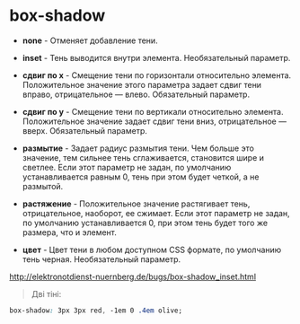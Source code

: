 # box-shadow

* **none** - 
Отменяет добавление тени.

* **inset** - 
Тень выводится внутри элемента. Необязательный параметр.
* **сдвиг по x** - 
Смещение тени по горизонтали относительно элемента. Положительное значение этого параметра задает сдвиг тени вправо, отрицательное — влево. Обязательный параметр.
* **сдвиг по y** - 
Смещение тени по вертикали относительно элемента. Положительное значение задает сдвиг тени вниз, отрицательное — вверх. Обязательный параметр.
* **размытие** - 
Задает радиус размытия тени. Чем больше это значение, тем сильнее тень сглаживается, становится шире и светлее. Если этот параметр не задан, по умолчанию устанавливается равным 0, тень при этом будет четкой, а не размытой.
* **растяжение** - 
Положительное значение растягивает тень, отрицательное, наоборот, ее сжимает. Если этот параметр не задан, по умолчанию устанавливается 0, при этом тень будет того же размера, что и элемент.
* **цвет** - 
Цвет тени в любом доступном CSS формате, по умолчанию тень черная. Необязательный параметр.

http://elektronotdienst-nuernberg.de/bugs/box-shadow_inset.html

>Дві тіні:
```css
box-shadow: 3px 3px red, -1em 0 .4em olive;
```
